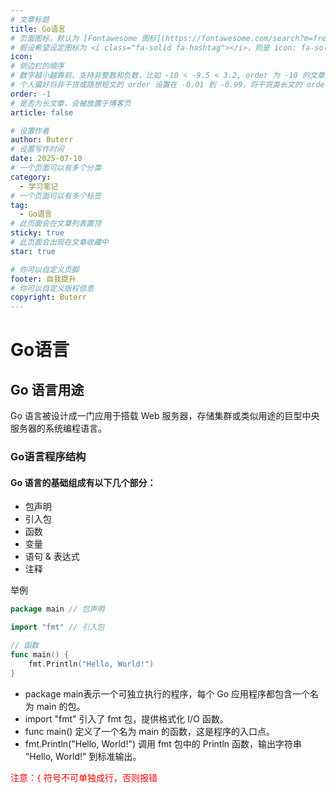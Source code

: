 ```yaml
---
# 文章标题
title: Go语言
# 页面图标，默认为 [Fontawesome 图标](https://fontawesome.com/search?m=free&o=r)
# 假设希望设定图标为 <i class="fa-solid fa-hashtag"></i>，则是 icon: fa-solid fa-hashtag
icon: 
# 侧边栏的顺序
# 数字越小越靠前，支持非整数和负数，比如 -10 < -9.5 < 3.2, order 为 -10 的文章会最靠上。
# 个人偏好将非干货或随想短文的 order 设置在 -0.01 到 -0.99，将干货类长文的 order 设置在 -1 到负无穷。每次新增文章都会在上一篇的基础上递减 order 值。
order: -1
# 是否为长文章，会被放置于博客页
article: false

# 设置作者
author: Buterr
# 设置写作时间
date: 2025-07-10
# 一个页面可以有多个分类
category:
  - 学习笔记
# 一个页面可以有多个标签
tag:
  - Go语言
# 此页面会在文章列表置顶
sticky: true
# 此页面会出现在文章收藏中
star: true

# 你可以自定义页脚
footer: 自我提升
# 你可以自定义版权信息
copyright: Buterr
---
```


# Go语言

## Go 语言用途
Go 语言被设计成一门应用于搭载 Web 服务器，存储集群或类似用途的巨型中央服务器的系统编程语言。

### Go语言程序结构
#### Go 语言的基础组成有以下几个部分：
* 包声明
* 引入包
* 函数
* 变量
* 语句 & 表达式
* 注释

举例
```go
package main // 包声明

import "fmt" // 引入包

// 函数
func main() {
    fmt.Println("Hello, World!")
}
```
* package main表示一个可独立执行的程序，每个 Go 应用程序都包含一个名为 main 的包。
* import "fmt" 引入了 fmt 包，提供格式化 I/O 函数。
* func main() 定义了一个名为 main 的函数，这是程序的入口点。
* fmt.Println("Hello, World!") 调用 fmt 包中的 Println 函数，输出字符串 "Hello, World!" 到标准输出。

<font color=Red>注意：`{` 符号不可单独成行，否则报错</font>

